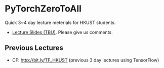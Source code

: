 # PyTorchZeroToAll
Quick 3~4 day lecture meterials for HKUST students.  

* [Lecture Slides (TBU)](MLDL%20for%20Everyone%20with%20PyTorch.pdf). 
Please give us comments.

## Previous Lectures 
* CF: http://bit.ly/TF_HKUST (previous 3 day lectures using TensorFlow)
